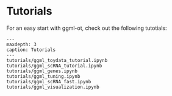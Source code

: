 # Tutorials

For an easy start with ggml-ot, check out the following tutotials:

```{toctree}
---
maxdepth: 3
caption: Tutorials
---
tutorials/ggml_toydata_tutorial.ipynb
tutorials/ggml_scRNA_tutorial.ipynb
tutorials/ggml_genes.ipynb
tutorials/ggml_tuning.ipynb
tutorials/ggml_scRNA_fast.ipynb
tutorials/ggml_visualization.ipynb
